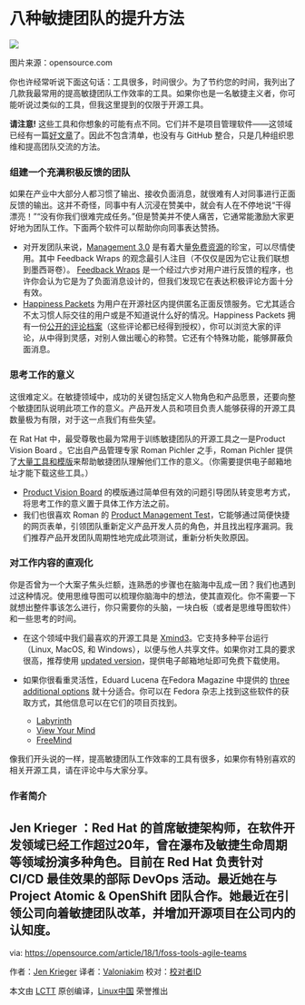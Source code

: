 八种敏捷团队的提升方法
======
![](https://opensource.com/sites/default/files/styles/image-full-size/public/lead-images/world_remote_teams.png?itok=Wk1yBFv6)

图片来源：opensource.com

你也许经常听说下面这句话：工具很多，时间很少。为了节约您的时间，我列出了几款我最常用的提高敏捷团队工作效率的工具。如果你也是一名敏捷主义者，你可能听说过类似的工具，但我这里提到的仅限于开源工具。

**请注意!** 这些工具和你想象的可能有点不同。它们并不是项目管理软件——这领域已经有一篇[好文章][1]了。因此不包含清单，也没有与 GitHub 整合，只是几种组织思维和提高团队交流的方法。

### 组建一个充满积极反馈的团队

如果在产业中大部分人都习惯了输出、接收负面消息，就很难有人对同事进行正面反馈的输出。这并不奇怪，同事中有人沉浸在赞美中，就会有人在不停地说“干得漂亮！”“没有你我们很难完成任务。”但是赞美并不使人痛苦，它通常能激励大家更好地为团队工作。下面两个软件可以帮助你向同事表达赞扬。

  * 对开发团队来说，[Management 3.0][2] 是有着大量[免费资源][3]的珍宝，可以尽情使用。其中 Feedback Wraps 的观念最引人注目（不仅仅是因为它让我们联想到墨西哥卷）。 [Feedback Wraps][4] 是一个经过六步对用户进行反馈的程序，也许你会认为它是为了负面消息设计的，但我们发现它在表达积极评论方面十分有效。
  * [Happiness Packets][5] 为用户在开源社区内提供匿名正面反馈服务。它尤其适合不太习惯人际交往的用户或是不知道说什么好的情况。Happiness Packets 拥有一份[公开的评论档案][6]（这些评论都已经得到授权），你可以浏览大家的评论，从中得到灵感，对别人做出暖心的称赞。它还有个特殊功能，能够屏蔽负面消息。



### 思考工作的意义

这很难定义。在敏捷领域中，成功的关键包括定义人物角色和产品愿景，还要向整个敏捷团队说明此项工作的意义。产品开发人员和项目负责人能够获得的开源工具数量极为有限，对于这一点我们有些失望。

在 Rat Hat 中，最受尊敬也最为常用于训练敏捷团队的开源工具之一是Product Vision Board 。它出自产品管理专家 Roman Pichler 之手，Roman Pichler 提供了[大量工具和模版][7]来帮助敏捷团队理解他们工作的意义。（你需要提供电子邮箱地址才能下载这些工具。）

  * [Product Vision Board][8]  的模版通过简单但有效的问题引导团队转变思考方式，将思考工作的意义置于具体工作方法之前。
  * 我们也很喜欢 Roman 的 [Product Management Test][9]，它能够通过简便快捷的网页表单，引领团队重新定义产品开发人员的角色，并且找出程序漏洞。我们推荐产品开发团队周期性地完成此项测试，重新分析失败原因。



### 对工作内容的直观化

你是否曾为一个大案子焦头烂额，连熟悉的步骤也在脑海中乱成一团？我们也遇到过这种情况。使用思维导图可以梳理你脑海中的想法，使其直观化。你不需要一下就想出整件事该怎么进行，你只需要你的头脑，一块白板（或者是思维导图软件）和一些思考的时间。

  * 在这个领域中我们最喜欢的开源工具是 [Xmind3][10]。它支持多种平台运行（Linux, MacOS, 和 Windows），以便与他人共享文件。如果你对工具的要求很高，推荐使用 [updated version][11]，提供电子邮箱地址即可免费下载使用。
  * 如果你很看重灵活性，Eduard Lucena 在Fedora Magazine 中提供的 [three additional options][12] 就十分适合。你可以在 Fedora 杂志上找到这些软件的获取方式，其他信息可以在它们的项目页找到。

    * [Labyrinth][13]
    * [View Your Mind][14]
    * [FreeMind][15]



像我们开头说的一样，提高敏捷团队工作效率的工具有很多，如果你有特别喜欢的相关开源工具，请在评论中与大家分享。

### 作者简介
Jen Krieger ：Red Hat 的首席敏捷架构师，在软件开发领域已经工作超过20年，曾在瀑布及敏捷生命周期等领域扮演多种角色。目前在 Red Hat 负责针对 CI/CD 最佳效果的部际 DevOps 活动。最近她在与 Project Atomic & OpenShift 团队合作。她最近在引领公司向着敏捷团队改革，并增加开源项目在公司内的认知度。
--------------------------------------------------------------------------------

via: https://opensource.com/article/18/1/foss-tools-agile-teams

作者：[Jen Krieger][a]
译者：[Valoniakim](https://github.com/Valoniakim)
校对：[校对者ID](https://github.com/校对者ID)

本文由 [LCTT](https://github.com/LCTT/TranslateProject) 原创编译，[Linux中国](https://linux.cn/) 荣誉推出

[a]:https://opensource.com/users/jkrieger
[1]:https://opensource.com/business/16/3/top-project-management-tools-2016
[2]:https://management30.com/
[3]:https://management30.com/leadership-resource-hub/
[4]:https://management30.com/en/practice/feedback-wraps/
[5]:https://happinesspackets.io/
[6]:https://www.happinesspackets.io/archive/
[7]:http://www.romanpichler.com/tools/
[8]:http://www.romanpichler.com/tools/vision-board/
[9]:http://www.romanpichler.com/tools/romans-product-management-test/
[10]:https://sourceforge.net/projects/xmind3/?source=recommended
[11]:http://www.xmind.net/
[12]:https://fedoramagazine.org/three-mind-mapping-tools-fedora/
[13]:https://people.gnome.org/~dscorgie/labyrinth.html
[14]:http://www.insilmaril.de/vym/
[15]:http://freemind.sourceforge.net/wiki/index.php/Main_Page
